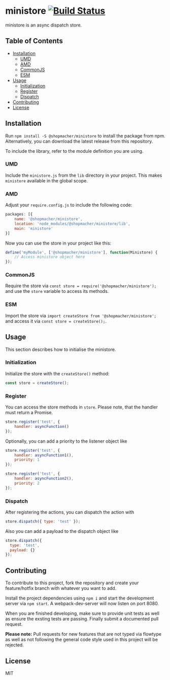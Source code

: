 # ministore [![Build Status](https://travis-ci.org/SHOPMACHER/ministore.svg?branch=master)](https://travis-ci.org/SHOPMACHER/ministore) 

ministore is an async dispatch store.

## Table of Contents

* [Installation](#installation)
  * [UMD](#umd)
  * [AMD](#amd)
  * [CommonJS](#commonjs)
  * [ESM](#esm)
* [Usage](#usage)
  * [Initialization](#initilization)
  * [Register](#register)
  * [Dispatch](#dispatch)
* [Contributing](#contributing)
* [License](#license)

## Installation
Run `npm install -S @shopmacher/ministore` to install the package from npm.
Alternatively, you can download the latest release from this repository.

To include the library, refer to the module definition you are using.

### UMD
Include the `ministore.js` from the `lib` directory
in your project. This makes `ministore` available in the global scope.

### AMD
Adjust your `require.config.js` to include the following code:
```javascript
packages: [{
    name: '@shopmacher/ministore',
    location: 'node_modules/@shopmacher/ministore/lib',
    main: 'ministore'
}]
```

Now you can use the store in your project like this:
```javascript
define('myModule', ['@shopmacher/ministore'], function(Ministore) {
    // Access ministore object here
});
```

### CommonJS
Require the store via `const store = require('@shopmacher/ministore');` and use
the `store` variable to access its methods.

### ESM
Import the store via `import createStore from '@shopmacher/ministore';` and access it
via `const store = createStore();`.

## Usage
This section describes how to initialise the ministore.

### Initialization

Initialize the store with the `createStore()` method:

```javascript
const store = createStore();
```

### Register

You can access the store methods in `store`. Please note, that the handler must return a Promise.

```javascript
store.register('test', {
    handler: asyncFunction()
});
```
Optionally, you can add a priority to the listener object like
```javascript
store.register('test', {
    handler: asyncFunction1(),
    priority: 1
});

store.register('test', {
    handler: asyncFunction2(),
    priority: 2
});
```

### Dispatch
After registering the actions, you can dispatch the action with
```javascript
store.dispatch({ type: 'test' });
```
Also you can add a payload to the dispatch object like
```javascript
store.dispatch({ 
  type: 'test',
  payload: {}
});
```

## Contributing
To contribute to this project, fork the repository and create
your feature/hotfix branch with whatever you want to add.

Install the project dependencies using `npm i` and start the
development server via `npm start`. A webpack-dev-server will now
listen on port 8080.

When you are finished developing, make sure to provide unit tests 
as well as ensure the exsting tests are passing. 
Finally submit a documented pull request.

**Please note:** Pull requests for new features that are not typed via
flowtype as well as not following the general code style used in this
project will be rejected.

## License
MIT